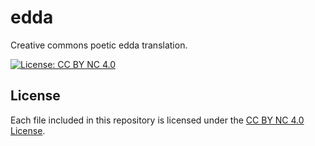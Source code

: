 # edda

Creative commons poetic edda translation.

[![License: CC BY NC 4.0](https://img.shields.io/badge/License-CC%20BY%20NC%204.0-lightgrey.svg)](https://creativecommons.org/licenses/by/4.0/)

## License

Each file included in this repository is licensed under the [CC BY NC 4.0 License](https://creativecommons.org/licenses/nc/4.0/). 

